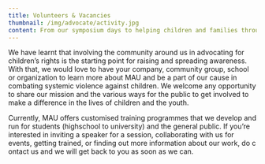 ```yaml
---
title: Volunteers & Vacancies
thumbnail: /img/advocate/activity.jpg
content: From our symposium days to helping children and families through our Lapor Predator chatbot, we could not have accomplished all of it without the support from our dedicated and supportive volunteers. We believe in the power of people and we are looking for youths and individuals of any background that are interested to help out in making a difference. If you're on break, still studying, or simply looking for something to invest your time and energy in, CSA prevention might just be your thing.
---
```


We have learnt that involving the community around us in advocating for children’s rights is the starting point for raising and spreading awareness. With that, we would love to have your company, community group, school or organization to learn more about MAU and be a part of our cause in combating systemic violence against children. We welcome any opportunity to share our mission and the various ways for the public to get involved to make a difference in the lives of children and the youth.

Currently, MAU offers customised training programmes that we develop and run for students (highschool to university) and the general public. If you’re interested in inviting a speaker for a session, collaborating with us for events, getting trained, or finding out more information about our work, do c​ontact us and we will get back to you as soon as we can.
